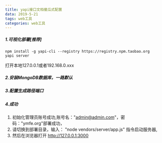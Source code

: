 ```yaml
---
title: yapi接口文档傻瓜式配置
data: 2019-5-21
tags: web工具
categories: web工具
---
```


##### 1.可视化部署[推荐]
```
npm install -g yapi-cli --registry https://registry.npm.taobao.org
yapi server
```
打开本地127.0.0.1或者192.168.0.xxx


##### 2.安装MongoDB数据库，一路默认

##### 3.配置生成路径端口

##### 4.成功
1. 初始化管理员账号成功,账号名："admin@admin.com"，密码："ymfe.org"部署成功，
1. 请切换到部署目录，输入： "node vendors/server/app.js" 指令启动服务器,
1. 然后在浏览器打开 http://127.0.0.1:3000 